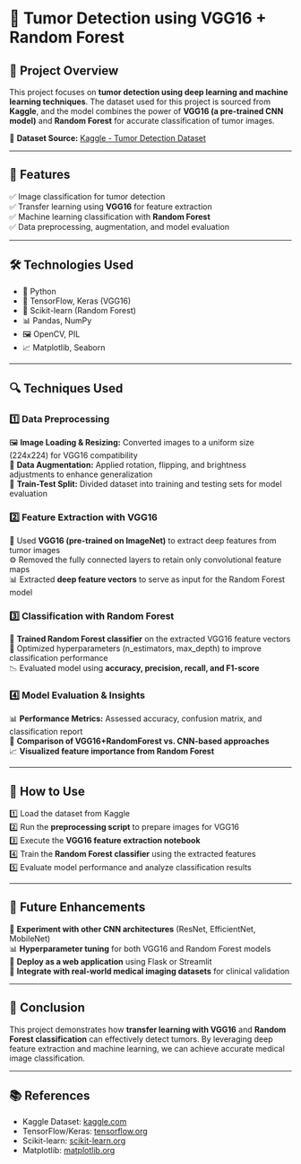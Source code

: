 # 🧠 Tumor Detection using VGG16 + Random Forest

## 📌 Project Overview
This project focuses on **tumor detection using deep learning and machine learning techniques**. The dataset used for this project is sourced from **Kaggle**, and the model combines the power of **VGG16 (a pre-trained CNN model)** and **Random Forest** for accurate classification of tumor images.

🔗 **Dataset Source:** [Kaggle - Tumor Detection Dataset](https://www.kaggle.com/)

---
## 🎯 Features
✅ Image classification for tumor detection  
✅ Transfer learning using **VGG16** for feature extraction  
✅ Machine learning classification with **Random Forest**  
✅ Data preprocessing, augmentation, and model evaluation  

---
## 🛠️ Technologies Used
- 🐍 Python
- 🤖 TensorFlow, Keras (VGG16)
- 🌲 Scikit-learn (Random Forest)
- 📊 Pandas, NumPy
- 🖼️ OpenCV, PIL
- 📈 Matplotlib, Seaborn

---
## 🔍 Techniques Used

### 1️⃣ Data Preprocessing
🖼️ **Image Loading & Resizing:** Converted images to a uniform size (224x224) for VGG16 compatibility  
🎨 **Data Augmentation:** Applied rotation, flipping, and brightness adjustments to enhance generalization  
📂 **Train-Test Split:** Divided dataset into training and testing sets for model evaluation  

### 2️⃣ Feature Extraction with VGG16
🔄 Used **VGG16 (pre-trained on ImageNet)** to extract deep features from tumor images  
⚙️ Removed the fully connected layers to retain only convolutional feature maps  
📊 Extracted **deep feature vectors** to serve as input for the Random Forest model  

### 3️⃣ Classification with Random Forest
🌲 **Trained Random Forest classifier** on the extracted VGG16 feature vectors  
📌 Optimized hyperparameters (n_estimators, max_depth) to improve classification performance  
📉 Evaluated model using **accuracy, precision, recall, and F1-score**  

### 4️⃣ Model Evaluation & Insights
📊 **Performance Metrics:** Assessed accuracy, confusion matrix, and classification report  
📌 **Comparison of VGG16+RandomForest vs. CNN-based approaches**  
📈 **Visualized feature importance from Random Forest**  

---
## 🚀 How to Use
1️⃣ Load the dataset from Kaggle  
2️⃣ Run the **preprocessing script** to prepare images for VGG16  
3️⃣ Execute the **VGG16 feature extraction notebook**  
4️⃣ Train the **Random Forest classifier** using the extracted features  
5️⃣ Evaluate model performance and analyze classification results  

---
## 🔮 Future Enhancements
📢 **Experiment with other CNN architectures** (ResNet, EfficientNet, MobileNet)  
📊 **Hyperparameter tuning** for both VGG16 and Random Forest models  
📡 **Deploy as a web application** using Flask or Streamlit  
🧠 **Integrate with real-world medical imaging datasets** for clinical validation  

---
## 📌 Conclusion
This project demonstrates how **transfer learning with VGG16** and **Random Forest classification** can effectively detect tumors. By leveraging deep feature extraction and machine learning, we can achieve accurate medical image classification.

---
## 📚 References
- Kaggle Dataset: [kaggle.com](https://www.kaggle.com/)
- TensorFlow/Keras: [tensorflow.org](https://www.tensorflow.org/)
- Scikit-learn: [scikit-learn.org](https://scikit-learn.org/)
- Matplotlib: [matplotlib.org](https://matplotlib.org/)
